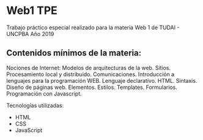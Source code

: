 # Web1 TPE

Trabajo práctico especial realizado para la materia Web 1 de TUDAI - UNCPBA
Año 2019

## Contenidos mínimos de la materia:
Nociones de Internet: Modelos de arquitecturas de la web. Sitios. Procesamiento local y distribuido. Comunicaciones.
Introducción a lenguajes para la programación WEB. Lenguaje declarativo. HTML. Sintaxis. Diseño de páginas web. Elementos. Estilos. Templates. Formularios. Programación con Javascript.

Tecnologías utilizadas:
- HTML
- CSS
- JavaScript